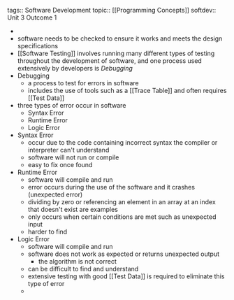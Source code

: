 tags:: Software Development
topic:: [[Programming Concepts]]
softdev:: Unit 3 Outcome 1

-
- software needs to be checked to ensure it works and meets the design specifications
- [[Software Testing]] involves running many different types of testing throughout the development of software, and one process used extensively by developers is *Debugging*
- Debugging
	- a process to test for errors in software
	- includes the use of tools such as a [[Trace Table]] and often requires [[Test Data]]
- three types of error occur in software
	- Syntax Error
	- Runtime Error
	- Logic Error
- Syntax Error
	- occur due to the code containing incorrect syntax the compiler or interpreter can't understand
	- software will not run or compile
	- easy to fix once found
- Runtime Error
	- software will compile and run
	- error occurs during the use of the software and it crashes (unexpected error)
	- dividing by zero or referencing an element in an array at an index that doesn't exist are examples
	- only occurs when certain conditions are met such as unexpected input
	- harder to find
- Logic Error
	- software will compile and run
	- software does not work as expected or returns unexpected output
		- the algorithm is not correct
	- can be difficult to find and understand
	- extensive testing with good [[Test Data]] is required to eliminate this type of error
	-